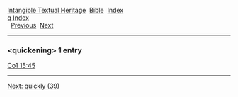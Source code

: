 [Intangible Textual Heritage](../../index)  [Bible](../index) 
[Index](index)   
[q Index](_q_)  
  [Previous](c09062)  [Next](c09064) 

------------------------------------------------------------------------

### &lt;quickening&gt; 1 entry

[Co1 15:45](../kjv/co1015.htm#045)  

------------------------------------------------------------------------

[Next: quickly (39)](c09064)
